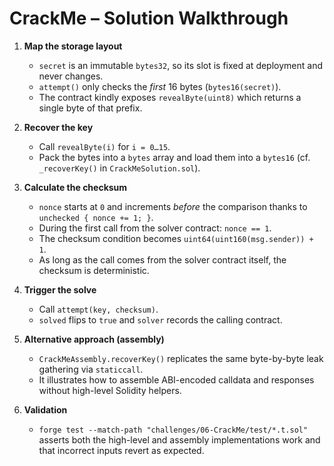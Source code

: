 # CrackMe – Solution Walkthrough

1. **Map the storage layout**
   - `secret` is an immutable `bytes32`, so its slot is fixed at deployment and never changes.
   - `attempt()` only checks the *first* 16 bytes (`bytes16(secret)`).
   - The contract kindly exposes `revealByte(uint8)` which returns a single byte of that prefix.

2. **Recover the key**
   - Call `revealByte(i)` for `i = 0…15`.
   - Pack the bytes into a `bytes` array and load them into a `bytes16` (cf. `_recoverKey()` in `CrackMeSolution.sol`).

3. **Calculate the checksum**
   - `nonce` starts at `0` and increments *before* the comparison thanks to `unchecked { nonce += 1; }`.
   - During the first call from the solver contract: `nonce == 1`.
   - The checksum condition becomes `uint64(uint160(msg.sender)) + 1`.
   - As long as the call comes from the solver contract itself, the checksum is deterministic.

4. **Trigger the solve**
   - Call `attempt(key, checksum)`.
   - `solved` flips to `true` and `solver` records the calling contract.

5. **Alternative approach (assembly)**
   - `CrackMeAssembly.recoverKey()` replicates the same byte-by-byte leak gathering via `staticcall`.
   - It illustrates how to assemble ABI-encoded calldata and responses without high-level Solidity helpers.

6. **Validation**
   - `forge test --match-path "challenges/06-CrackMe/test/*.t.sol"` asserts both the high-level and assembly implementations work and that incorrect inputs revert as expected.
